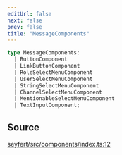 ```yaml
---
editUrl: false
next: false
prev: false
title: "MessageComponents"
---
```


```ts
type MessageComponents: 
  | ButtonComponent
  | LinkButtonComponent
  | RoleSelectMenuComponent
  | UserSelectMenuComponent
  | StringSelectMenuComponent
  | ChannelSelectMenuComponent
  | MentionableSelectMenuComponent
  | TextInputComponent;
```

## Source

[seyfert/src/components/index.ts:12](https://github.com/potoland/potocuit/blob/fe122a1/src/components/index.ts#L12)
